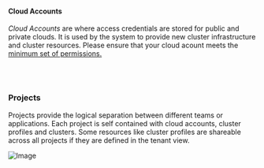 #### Cloud Accounts

*Cloud Accounts* are where access credentials are stored for public and private clouds. It is used by the system to provide new cluster infrastructure and cluster resources. Please ensure that your cloud acount meets the [minimum set of permissions.](https://spectrocloud.atlassian.net/wiki/spaces/BETA/pages/115048450/Cloud+Account+Permissions)

<br />

<br />

### Projects

Projects provide the logical separation between different teams or applications. Each project is self contained with cloud accounts, cluster profiles and clusters. Some resources like cluster profiles are shareable across all projects if they are defined in the tenant view.

![Image](/cluster-profiles/create_profile.png)
